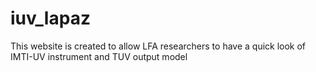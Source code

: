 # iuv_lapaz
This website is created to allow LFA researchers to have a quick look of IMTI-UV instrument and TUV output model
